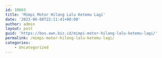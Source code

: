```yaml
---
id: 10663
title: 'Mimpi Motor Hilang Lalu Ketemu Lagi'
date: '2023-06-08T22:11:41+00:00'
author: admin
layout: post
guid: 'https://bos.awn.biz.id/mimpi-motor-hilang-lalu-ketemu-lagi/'
permalink: /mimpi-motor-hilang-lalu-ketemu-lagi/
categories:
    - Uncategorized
---
```


